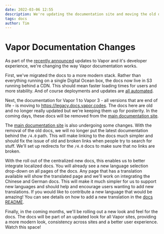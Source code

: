 ```yaml
---
date: 2022-03-06 12:55
description: We're updating the documentation site and moving the old docs to a new site
tags: docs
author: Tim
---
```

# Vapor Documentation Changes

As part of the [recently announced](/posts/vapor-next-steps/) updates to Vapor and it's developer experience, we're changing the way Vapor documentation works. 

First, we've migrated the docs to a more modern stack. Rather than everything running on a single Digital Ocean box, the docs now live in S3 running behind a CDN. This should mean faster loading times for users and more stability. And of course deployments and updates are [all automated](https://github.com/vapor/docs/blob/main/.github/workflows/deploy.yml).

Next, the documentation for Vapor 1 to Vapor 3 - all versions that are end of life - is moving to https://legacy.docs.vapor.codes. The docs here are old and no longer really updated but we're keeping them up for posterity. In the coming days, these docs will be removed from the [main documentation site](https://docs.vapor.codes/).

The [main documentation site](https://docs.vapor.codes/) is also undergoing some changes. With the removal of the old docs, we will no longer put the latest documentation behind the `/4.0` path. This will make linking to the docs much simpler and should fix the issue of old and broken links when people try to search for stuff. We'll set up redirects for the `/4.0` docs to make sure that no links are broken.

With the roll out of the centralized new docs, this enables us to better integrate localized docs. You will already see a new language selection drop-down on all pages of the docs. Any page that has a translation available will show the translated page and we'll work on integrating the Chinese and German docs. This will make it much simpler for us to support new languages and should help and encourage users wanting to add new translations. If you would like to contribute a new language that would be amazing! You can see details on how to add a new translation in the [docs README](https://github.com/vapor/docs#translating).

Finally, in the coming months, we'll be rolling out a new look and feel for the docs. The docs will be part of an updated look for all Vapor sites, providing a more modern look, consistency across sites and a better user experience. Watch this space!